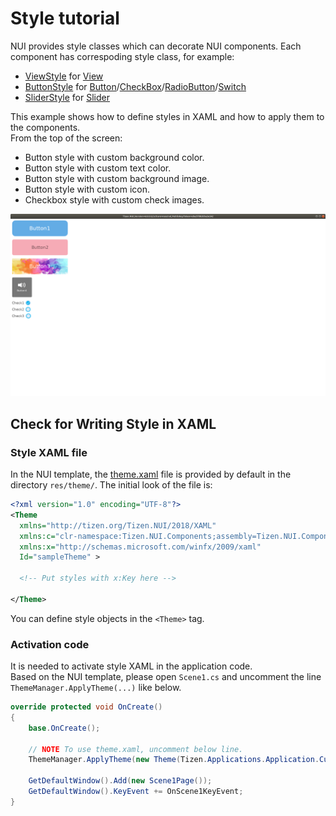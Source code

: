 # Style tutorial

NUI provides style classes which can decorate NUI components. Each component has correspoding style class, for example:
* [ViewStyle](https://docs.tizen.org/application/dotnet/api/TizenFX/API9/api/Tizen.NUI.BaseComponents.ViewStyle.html) for [View](https://docs.tizen.org/application/dotnet/api/TizenFX/API9/api/Tizen.NUI.BaseComponents.View.html)
* [ButtonStyle](https://docs.tizen.org/application/dotnet/api/TizenFX/API9/api/Tizen.NUI.Components.ButtonStyle.html) for [Button](https://docs.tizen.org/application/dotnet/api/TizenFX/API9/api/Tizen.NUI.Components.Button.html)/[CheckBox](https://docs.tizen.org/application/dotnet/api/TizenFX/API9/api/Tizen.NUI.Components.CheckBox.html)/[RadioButton](https://docs.tizen.org/application/dotnet/api/TizenFX/API9/api/Tizen.NUI.Components.RadioButton.html)/[Switch](https://docs.tizen.org/application/dotnet/api/TizenFX/API9/api/Tizen.NUI.Components.Switch.html)
* [SliderStyle](https://docs.tizen.org/application/dotnet/api/TizenFX/API9/api/Tizen.NUI.Components.SliderStyle.html) for [Slider](https://docs.tizen.org/application/dotnet/api/TizenFX/API9/api/Tizen.NUI.Components.Slider.html)


This example shows how to define styles in XAML and how to apply them to the components. <br/>
From the top of the screen:
* Button style with custom background color.
* Button style with custom text color.
* Button style with custom background image.
* Button style with custom icon.
* Checkbox style with custom check images.

<div style="text-align:center;width:100%;"><img src="./preview/preview.png" /></div>

## Check for Writing Style in XAML

### Style XAML file

In the NUI template, the [theme.xaml](./res/theme/theme.xaml) file is provided by default in the directory `res/theme/`.
The initial look of the file is:
```xml
<?xml version="1.0" encoding="UTF-8"?>
<Theme
  xmlns="http://tizen.org/Tizen.NUI/2018/XAML"
  xmlns:c="clr-namespace:Tizen.NUI.Components;assembly=Tizen.NUI.Components"
  xmlns:x="http://schemas.microsoft.com/winfx/2009/xaml"
  Id="sampleTheme" >

  <!-- Put styles with x:Key here -->

</Theme>
```
You can define style objects in the `<Theme>` tag.
<br/>


### Activation code

It is needed to activate style XAML in the application code. <br/>
Based on the NUI template, please open `Scene1.cs` and uncomment the line `ThemeManager.ApplyTheme(...)` like below.
```C#
override protected void OnCreate()
{
    base.OnCreate();

    // NOTE To use theme.xaml, uncomment below line.
    ThemeManager.ApplyTheme(new Theme(Tizen.Applications.Application.Current.DirectoryInfo.Resource + "theme/theme.xaml"));

    GetDefaultWindow().Add(new Scene1Page());
    GetDefaultWindow().KeyEvent += OnScene1KeyEvent;
}
```